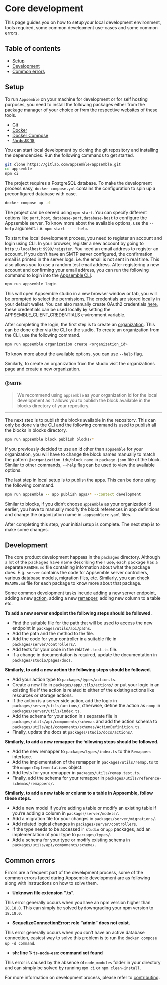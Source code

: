 # Core development

This page guides you on how to setup your local development environment, tools required, some common
development use-cases and some common errors.

## Table of contents

- [Setup](#setup)
- [Development](#development)
- [Common errors](#common-errors)

## Setup

To run `Appsemble` on your machine for development or for self hosting purposes, you need to install
the following packages either from the package manager of your choice or from the respective
websites of these tools.

- [Git](https://git-scm.com/)
- [Docker](https://www.docker.com/)
- [Docker Compose](https://docs.docker.com/compose/)
- [NodeJS 18](https://nodejs.org/)

You can start local development by cloning the git repository and installing the dependencies. Run
the following commands to get started.

```sh copy
git clone https://gitlab.com/appsemble/appsemble.git
cd appsemble
npm ci
```

The project requires a PostgreSQL database. To make the development process easy,
`docker-compose.yml` contains the configuration to spin up a preconfigured database with ease.

```sh copy
docker compose up -d
```

The project can be served using `npm start`. You can specify different options like `port`, `host`,
`database-port`, `database-host` to configure the Appsemble server. To know more about the available
options, use the `--help` argument. i.e. `npm start -- --help`.

To start the local development process, you need to register an account and login using CLI. In your
browser, register a new account by going to `http://localhost:9999/reigster`. You need an email
address to register an account. If you don’t have an SMTP server configured, the confirmation email
is printed in the server logs. i.e. the email is not sent in real time. This also allows you to use
a random test email address. After registering a new account and confirming your email address, you
can run the following command to login into the [Appsemble CLI](/docs/packages/cli).

```sh
npm run appsemble login
```

This will open Appsemble studio in a new browser window or tab, you will be prompted to select the
permissions. The credentials are stored locally in your default wallet. You can also manually create
OAuth2 credentials [here](/settings/client-credentials), these credentials can be used locally by
setting the APPSEMBLE_CLIENT_CREDENTIALS environment variable.

After completing the login, the first step is to create an
[organization](../02-guide/organizations.mdx). This can be done either via the CLI or the studio. To
create an organization from the CLI, use the following command.

```sh
npm run appsemble organization create <organization_id>
```

To know more about the available options, you can use `--help` flag.

Similarly, to create an organization from the studio visit the organizations page and create a new
organization.

---

**🛈NOTE**

> We recommend using `appsemble` as your organization id for the local development as it allows you
> to publish the block available in the blocks directory of your repository.

---

The next step is to publish the [blocks](./02-developing-blocks.md) available in the repository.
This can only be done via the CLI and the following command is used to publish all the blocks in
blocks directory.

```sh copy
npm run appsemble block publish blocks/*
```

If you previously decided to use an id other than `appsemble` for your organization, you will have
to change the block names manually to match the pattern `@<organization_id>/block_name` in
`package.json` file of the block. Similar to other commands, `--help` flag can be used to view the
available options.

The last step in local setup is to publish the apps. This can be done using the following command.

```sh copy
npm run appsemble -- app publish apps/* --context development
```

Similar to blocks, if you didn’t choose `appsemble` as your organization id earlier, you have to
manually modify the block references in app definitions and change the organization name in
`.appsemblerc.yaml` files.

After completing this step, your initial setup is complete. The next step is to make some changes.

## Development

The core product development happens in the `packages` directory. Although a lot of the packages
have name describing their use, each package has a separate `README.md` file containing information
about what the package does. E.g. `server` contains the code for Appsemble server controllers,
various database models, migration files, etc. Similarly, you can check `README.md` file for each
package to know more about that package.

Some common development tasks include adding a new server endpoint, adding a new
[action](../03-actions/index.mdx), adding a new [remapper](../04-remapper/index.mdx), adding new
column to a table etc.

**To add a new server endpoint the following steps should be followed.**

- Find the suitable file for the path that will be used to access the new endpoint in
  `packages/utils/api/paths`.
- Add the path and the method to the file.
- Add the code for your controller in a suitable file in `packages/server/controllers/`.
- Add tests for your code in the relative `.test.ts` file.
- If a change in documentation is required, update the documentation in
  `packages/studio/pages/docs`.

**Similarly, to add a new action the following steps should be followed.**

- Add your action type to `packages/types/action.ts`.
- Create a new file in `packages/app/utils/actions/` or put your logic in an existing file if the
  action is related to either of the existing actions like resources or storage actions.
- If the action is a server side action, add the logic in `packages/server/utils/actions/`,
  otherwise, define the action as `noop` in `packages/server/utils/index.ts`.
- Add the schema for your action in a separate file in `packages/utils/api/components/schemas` and
  add the action schema to `packages/utils/api/components/schemas/ActionDefinition.ts`.
- Finally, update the docs at `packages/studio/docs/actions/`.

**Similarly, to add a new remapper the following steps should be followed.**

- Add the new remapper to `packages/types/index.ts` to the `Remappers` interface.
- Add the implementation of the remapper in `packages/utils/remap.ts` to the `mapperImplementations`
  object.
- Add tests for your remapper in `packages/utils/remap.test.ts`.
- Finally, add the schema for your remapper in `packages/utils/reference-schemas/remappers/`.

**Similarly, to add a new table or column to a table in Appsemble, follow these steps.**

- Add a new model if you’re adding a table or modify an existing table if you’re adding a column in
  `packages/server/models/`.
- Add a migration file for your changes in `packages/server/migrations/`.
- Add related logical changes in `packages/server/controllers`.
- If the type needs to be accessed in `studio` or `app` packages, add an implementation of your type
  to `packages/types/`.
- Add a schema for your type or modify existing schema in `packages/utils/api/components/schema/`.

## Common errors

Errors are a frequent part of the development process, some of the common errors faced during
Appsemble development are as following along with instructions on how to solve them.

- **Unknown file extension ".ts".**

This error generally occurs when you have an npm version higher than `18.18.0`. This can simply be
solved by downgrading your npm version to `18.18.0`.

- **SequelizeConnectionError: role “admin” does not exist.**

This error generally occurs when you don’t have an active database connection, easiest way to solve
this problem is to run the `docker compose up -d command`.

- **sh: line 1: `ts-node-esm`: command not found**

This error is caused by the absence of `node_modules` folder in your directory and can simply be
solved by running `npm ci` or `npm clean-install`.

For more information on development process, please refer to [contributing](/docs/contributing).
